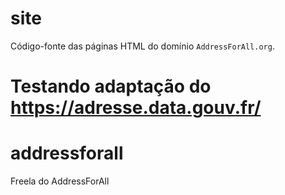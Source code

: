 # site

Código-fonte das páginas HTML do domínio `AddressForAll.org`.

# Testando adaptação do https://adresse.data.gouv.fr/

# addressforall

Freela do AddressForAll
